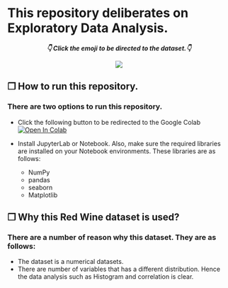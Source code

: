 # This repository deliberates on Exploratory Data Analysis.


<b>
<p align="center" st>
  <em> 👇 Click the emoji to be directed to the dataset.👇 </em>
</p>
</b>

<p align="center">
<a href="https://huggingface.co/datasets/lvwerra/red-wine"><img src="https://huggingface.co/front/assets/huggingface_logo-noborder.svg"></a>
</p>



## ❒ How to run this repository. 

### There are two options to run this repository. 
* Click the following button to be redirected to the Google Colab 
[![Open In Colab](https://colab.research.google.com/assets/colab-badge.svg)](https://colab.research.google.com/github/mhsefidgar/fizzbuzz/blob/main/EXPLORATORYDATAANALYSIS/Exploratory_Data_Analysis_(EDA).ipynb)

* Install JupyterLab or Notebook. Also, make sure the required libraries are installed on your Notebook environments. These libraries are as follows:

  * NumPy
  * pandas
  * seaborn
  * Matplotlib

## ❒ Why this Red Wine dataset is used?

### There are a number of reason why this dataset. They are as follows:

* The dataset is a numerical datasets.
* There are number of variables that has a different distribution. Hence the data analysis such as Histogram and correlation is clear. 

